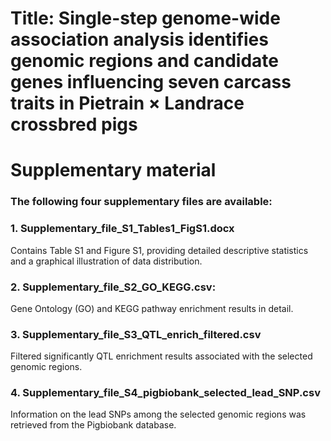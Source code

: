 # Title: Single-step genome-wide association analysis identifies genomic regions and candidate genes influencing seven carcass traits in Pietrain × Landrace crossbred pigs

# Supplementary material

### The following four supplementary files are available:

### 1. Supplementary_file_S1_Tables1_FigS1.docx
Contains Table S1 and Figure S1, providing detailed descriptive statistics and a graphical illustration of data distribution.

### 2. Supplementary_file_S2_GO_KEGG.csv:
Gene Ontology (GO) and KEGG pathway enrichment results in detail.

### 3. Supplementary_file_S3_QTL_enrich_filtered.csv

Filtered significantly QTL enrichment results associated with the selected genomic regions.

### 4. Supplementary_file_S4_pigbiobank_selected_lead_SNP.csv
Information on the lead SNPs among the selected genomic regions was retrieved from the Pigbiobank database.
